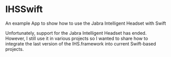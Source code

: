 # IHSSwift
An example App to show how to use the Jabra Intelligent Headset with Swift

Unfortunately, support for the Jabra Intelligent Headset has ended. However, I still use it in various projects so I wanted to share how to integrate the last version of the IHS.framework into current Swift-based projects.
